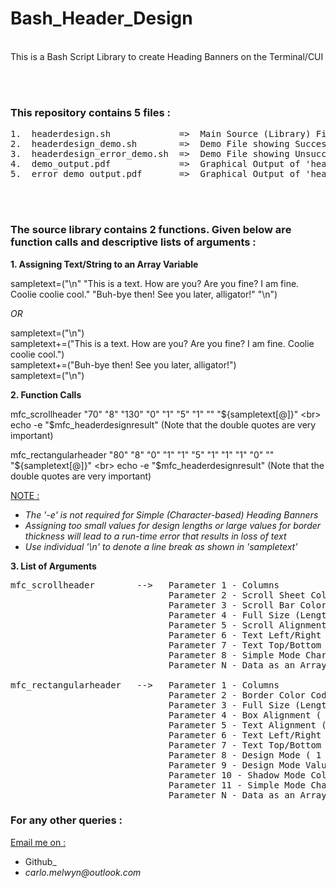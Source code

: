 # Bash_Header_Design

<br>
This is a Bash Script Library to create Heading Banners on the Terminal/CUI

<br><br>
### This repository contains 5 files :
<pre>
1.  headerdesign.sh             =>  Main Source (Library) File
2.  headerdesign_demo.sh        =>  Demo File showing Successful Application
3.  headerdesign_error_demo.sh  =>  Demo File showing Unsuccessful (Error) Application
4.  demo_output.pdf             =>  Graphical Output of 'headerdesign_demo.sh'
5.  error_demo_output.pdf       =>  Graphical Output of 'headerdesign_error_demo.sh'
</pre>

<br><br>
### The source library contains 2 functions. Given below are function calls and descriptive lists of arguments :

**1.  Assigning Text/String to an Array Variable**

sampletext=("\n" "This is a text. How are you? Are you fine? I am fine. Coolie coolie cool." "Buh-bye then! See you later, alligator!" "\n")

_OR_

sampletext=("\n") <br>
sampletext+=("This is a text. How are you? Are you fine? I am fine. Coolie coolie cool.") <br>
sampletext+=("Buh-bye then! See you later, alligator!") <br>
sampletext=("\n")


**2.  Function Calls**

mfc_scrollheader "70" "8" "130" "0" "1" "5" "1" "" "${sampletext[@]}" <br>
echo -e "$mfc_headerdesignresult"	(Note that the double quotes are very important)

mfc_rectangularheader "80" "8" "0" "1" "1" "5" "1" "1" "1" "0" "" "${sampletext[@]}" <br>
echo -e "$mfc_headerdesignresult"	(Note that the double quotes are very important)

<u>NOTE :</u>
- _The '-e' is not required for Simple (Character-based) Heading Banners_
- _Assigning too small values for design lengths or large values for border thickness will lead to a run-time error that results in loss of text_
- _Use individual '\n' to denote a line break as shown in 'sampletext'_


**3.  List of Arguments**

<pre>
mfc_scrollheader        -->   Parameter 1 - Columns
                              Parameter 2 - Scroll Sheet Color Code
                              Parameter 3 - Scroll Bar Color Code
                              Parameter 4 - Full Size (Length)
                              Parameter 5 - Scroll Alignment ( 1 => Center; 2 => Left)
                              Parameter 6 - Text Left/Right Offset
                              Parameter 7 - Text Top/Bottom Offset
                              Parameter 8 - Simple Mode Character
                              Parameter N - Data as an Array

mfc_rectangularheader   -->   Parameter 1 - Columns
                              Parameter 2 - Border Color Code
                              Parameter 3 - Full Size (Length)
                              Parameter 4 - Box Alignment ( 1 => Center; 2 => Left)
                              Parameter 5 - Text Alignment ( 1 => Center; 2 => Left)
                              Parameter 6 - Text Left/Right Offset
                              Parameter 7 - Text Top/Bottom Offset
                              Parameter 8 - Design Mode ( 1 => Thickness Mode; 2 => Shadow Mode )
                              Parameter 9 - Design Mode Value
                              Parameter 10 - Shadow Mode Color Code
                              Parameter 11 - Simple Mode Character
                              Parameter N - Data as an Array
</pre>
                              
### For any other queries :

<u>Email me on :</u>
- Github_
- _carlo.melwyn@outlook.com_

